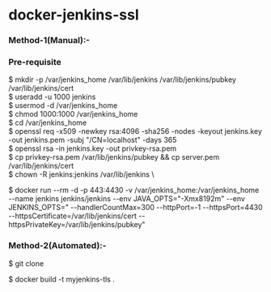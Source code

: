 # docker-jenkins-ssl

### Method-1(Manual):-

### Pre-requisite

$ mkdir -p /var/jenkins_home /var/lib/jenkins /var/lib/jenkins/pubkey /var/lib/jenkins/cert \
$ useradd -u 1000 jenkins \
$ usermod -d /var/jenkins_home \
$ chmod 1000:1000 /var/jenkins_home \
$ cd /var/jenkins_home \
$ openssl req -x509 -newkey rsa:4096 -sha256 -nodes -keyout jenkins.key -out jenkins.pem -subj "/CN=localhost" -days 365 \
$ openssl rsa -in jenkins.key -out privkey-rsa.pem \
$ cp privkey-rsa.pem /var/lib/jenkins/pubkey && cp server.pem /var/lib/jenkins/cert \
$ chown -R jenkins:jenkins /var/lib/jenkins \

$ docker run --rm -d -p 443:4430 -v /var/jenkins_home:/var/jenkins_home --name jenkins jenkins/jenkins --env JAVA_OPTS="-Xmx8192m" --env JENKINS_OPTS=" --handlerCountMax=300 --httpPort=-1 --httpsPort=4430 --httpsCertificate=/var/lib/jenkins/cert --httpsPrivateKey=/var/lib/jenkins/pubkey"

### Method-2(Automated):-

$ git clone <repo>

$ docker build -t myjenkins-tls .
